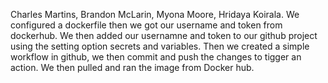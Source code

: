Charles Martins, Brandon McLarin, Myona Moore, Hridaya Koirala.
We configured a dockerfile then we got our username and token from dockerhub. 
We then added our usernamne and token to our github project using the setting option secrets and variables. 
Then we created a simple workflow in github, we then commit and push the changes to tigger an action. 
We then pulled and ran the image from Docker hub.
